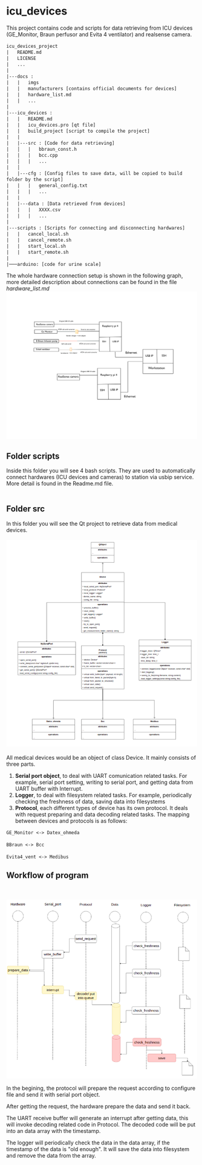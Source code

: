 # icu_devices
This project contains code and scripts for data retrieving from ICU devices (GE_Monitor, Braun perfusor and Evita 4 ventilator) and realsense camera.

```
icu_devices_project
|   README.md
|   LICENSE    
|   ...
|
|---docs : 
|   |   imgs
|   |   manufacturers [contains official documents for devices]
|   |   hardware_list.md
|   |   ...
|
|---icu_devices :
|   |   README.md
|   |   icu_devices.pro [qt file]
|   |   build_project [script to compile the project]
|   |
|   |---src : [Code for data retrieving]
|   │   |   bbraun_const.h
|   |   |   bcc.cpp
|   │   |   ...
|   │   
|   |---cfg : [Config files to save data, will be copied to build folder by the script]
|   |   |   general_config.txt
|   |   |   ...
|   |
|   |---data : [Data retrieved from devices]
|   |   |   XXXX.csv
|   |   |   ...
|
|---scripts : [Scripts for connecting and disconnecting hardwares]
|   |   cancel_local.sh
|   |   cancel_remote.sh
|   |   start_local.sh
|   |   start_remote.sh
|
|───arduino: [code for urine scale]

```
The whole hardware connection setup is shown in the following graph, more detailed description about connections can be found in the file *hardware_list.md*
<img src="./docs/imgs/Connection.png">
<br>

## Folder **scripts**
Inside this folder you will see 4 bash scripts. They are used to automatically connect hardwares (ICU devices and cameras) to station via usbip service. More detail is found in the Readme.md file.
\
<br>


## Folder **src**
In this folder you will see the Qt project to retrieve data from medical devices. 
\
\
<img src='./docs/imgs/UML.png'>
\
\
All medical devices would be an object of class Device. It mainly consists of three parts.
1. **Serial port object**, to deal with UART comunication related tasks. For example, serial port setting, writing to serial port, and getting data from UART buffer with Interrupt.
2. **Logger**, to deal with filesystem related tasks. For example, periodically checking the freshness of data, saving data into filesystems
3. **Protocol**, each different types of device has its own protocol. It deals with request preparing and data decoding related tasks. The mapping between devices and protocols is as follows:

```
GE_Monitor <-> Datex_ohmeda

BBraun <-> Bcc

Evita4_vent <-> Medibus
```


## Workflow of program
\
\
<img src='./docs/imgs/Data_flow.png'>



In the begining, the protocol will prepare the request according to configure file and send it with serial port object. 

After getting the request, the hardware prepare the data and send it back.

The UART receive buffer will generate an interrupt after getting data, this will invoke decoding related code in Protocol. The decoded code will be put into an data array with the timestamp.

The logger will periodically check the data in the data array, if the timestamp of the data is "old enough". It will save the data into filesystem and remove the data from the array.
